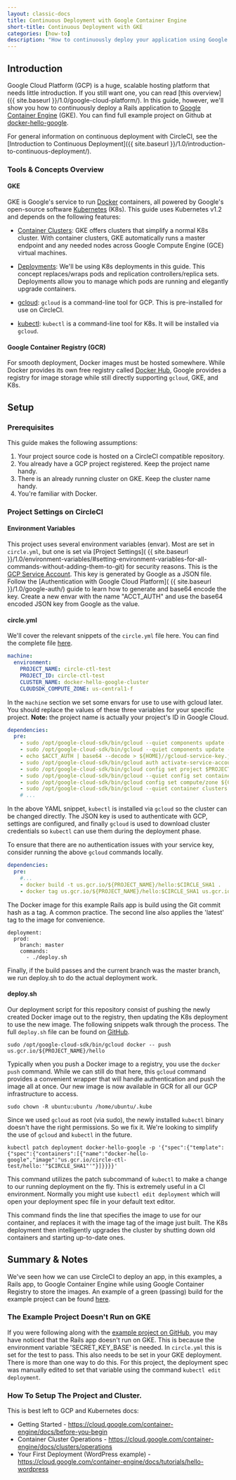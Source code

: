 ```yaml
---
layout: classic-docs
title: Continuous Deployment with Google Container Engine
short-title: Continuous Deployment with GKE
categories: [how-to]
description: "How to continuously deploy your application using Google Container Engine, Google Container Registry, and CircleCI."
---
```


## Introduction
Google Cloud Platform (GCP) is a huge, scalable hosting platform that needs little introduction. If you still want one, you can read [this overview]({{ site.baseurl }}/1.0/google-cloud-platform/). In this guide, however, we'll show you how to continuously deploy a Rails application to [Google Container Engine](https://cloud.google.com/container-engine/) (GKE). You can find full example project on Github at [docker-hello-google](https://github.com/circleci/docker-hello-google).

For general information on continuous deployment with CircleCI, see the [Introduction to Continuous Deployment]({{ site.baseurl }}/1.0/introduction-to-continuous-deployment/).

### Tools & Concepts Overview

#### GKE
GKE is Google's service to run [Docker](https://www.docker.com/) containers, all powered by Google's open-source software [Kubernetes](http://kubernetes.io/) (K8s). This guide uses Kubernetes v1.2 and depends on the following features:

- [Container Clusters](https://cloud.google.com/container-engine/docs/clusters/): GKE offers clusters that simplify a normal K8s cluster. With container clusters, GKE automatically runs a master endpoint and any needed nodes across Google Compute Engine (GCE) virtual machines.

- [Deployments](http://kubernetes.io/docs/user-guide/deployments/): We'll be using K8s deployments in this guide. This concept replaces/wraps pods and replication controllers/replica sets. Deployments allow you to manage which pods are running and elegantly upgrade containers.

- [gcloud](https://cloud.google.com/sdk/gcloud/): `gcloud` is a command-line tool for GCP. This is pre-installed for use on CircleCI.

- [kubectl](http://kubernetes.io/docs/user-guide/kubectl-overview/): `kubectl` is a command-line tool for K8s. It will be installed via `gcloud`.

#### Google Container Registry (GCR)
For smooth deployment, Docker images must be hosted somewhere. While Docker provides its own free registry called [Docker Hub](https://hub.docker.com/), Google provides a registry for image storage while still directly supporting `gcloud`, GKE, and K8s.

## Setup

### Prerequisites
This guide makes the following assumptions:

1. Your project source code is hosted on a CircleCI compatible repository.
2. You already have a GCP project registered. Keep the project name handy.
3. There is an already running cluster on GKE. Keep the cluster name handy.
4. You're familiar with Docker.

### Project Settings on CircleCI

#### Environment Variables
This project uses several environment variables (envar). Most are set in `circle.yml`, but one is set via [Project Settings]( {{ site.baseurl }}/1.0/environment-variables/#setting-environment-variables-for-all-commands-without-adding-them-to-git) for security reasons. This is the
[GCP Service Account](https://cloud.google.com/storage/docs/authentication#service_accounts). This key is generated by Google as a JSON file. Follow the [Authentication with Google Cloud Platform]( {{ site.baseurl }}/1.0/google-auth/) guide to learn how to generate and base64 encode the key. Create a new envar with the name "ACCT_AUTH" and use the base64 encoded JSON key from Google as the value.

#### circle.yml
We'll cover the relevant snippets of the `circle.yml` file here. You can find the complete file [here](https://github.com/circleci/docker-hello-google/blob/master/circle.yml).

```yaml
machine:
  environment:
    PROJECT_NAME: circle-ctl-test
    PROJECT_ID: circle-ctl-test
    CLUSTER_NAME: docker-hello-google-cluster
    CLOUDSDK_COMPUTE_ZONE: us-central1-f
```

In the `machine` section we set some envars for use to use with gcloud later. You should replace the values of these three variables for your specific project. **Note:** the project name is actually your project's ID in Google Cloud.

```yaml
dependencies:
  pre:
    - sudo /opt/google-cloud-sdk/bin/gcloud --quiet components update --version 120.0.0
    - sudo /opt/google-cloud-sdk/bin/gcloud --quiet components update --version 120.0.0 kubectl
    - echo $ACCT_AUTH | base64 --decode > ${HOME}//gcloud-service-key.json
    - sudo /opt/google-cloud-sdk/bin/gcloud auth activate-service-account --key-file ${HOME}/gcloud-service-key.json
    - sudo /opt/google-cloud-sdk/bin/gcloud config set project $PROJECT_ID
    - sudo /opt/google-cloud-sdk/bin/gcloud --quiet config set container/cluster $CLUSTER_NAME
    - sudo /opt/google-cloud-sdk/bin/gcloud config set compute/zone ${CLOUDSDK_COMPUTE_ZONE}
    - sudo /opt/google-cloud-sdk/bin/gcloud --quiet container clusters get-credentials $CLUSTER_NAME
    # ...
```

In the above YAML snippet, `kubectl` is installed via `gcloud` so the cluster can be changed directly. The JSON key is used to authenticate with GCP, settings are configured, and finally `gcloud` is used to download cluster credentials so `kubectl` can use them during the deployment phase.

To ensure that there are no authentication issues with your service key, consider running the above `gcloud` commands locally.

```yaml
dependencies:
  pre:
    #...
    - docker build -t us.gcr.io/${PROJECT_NAME}/hello:$CIRCLE_SHA1 .
    - docker tag us.gcr.io/${PROJECT_NAME}/hello:$CIRCLE_SHA1 us.gcr.io/${PROJECT_NAME}/hello:latest
```

The Docker image for this example Rails app is build using the Git commit hash
as a tag. A common practice. The second line also applies the 'latest' tag to
the image for convenience.

```
deployment:
  prod:
    branch: master
    commands:
      - ./deploy.sh
```

Finally, if the build passes and the current branch was the master branch, we
run deploy.sh to do the actual deployment work.

#### deploy.sh
Our deployment script for this repository consist of pushing the newly created
Docker image out to the registry, then updating the K8s deployment to use the
new image. The following snippets walk through the process. The full
`deploy.sh` file can be found on
[GitHub](https://github.com/circleci/docker-hello-google/blob/master/deploy.sh).

```
sudo /opt/google-cloud-sdk/bin/gcloud docker -- push us.gcr.io/${PROJECT_NAME}/hello
```

Typically when you push a Docker image to a registry, you use the `docker push`
command. While we can still do that here, this `gcloud` command provides a
convenient wrapper that will handle authentication and push the image all at
once. Our new image is now available in GCR for all our GCP infrastructure to
access.

```
sudo chown -R ubuntu:ubuntu /home/ubuntu/.kube
```

Since we used `gcloud` as root (via sudo), the newly installed `kubectl` binary
doesn't have the right permissions. So we fix it. We're looking to simplify
the use of `gcloud` and `kubectl` in the future.

```
kubectl patch deployment docker-hello-google -p '{"spec":{"template":{"spec":{"containers":[{"name":"docker-hello-google","image":"us.gcr.io/circle-ctl-test/hello:'"$CIRCLE_SHA1"'"}]}}}}'

```

This command utilizes the patch subcommand of `kubectl` to make a change to our
running deployment on the fly. This is extremely useful in a CI environment.
Normally you might use `kubectl edit deployment` which will open your
deployment spec file in your default text editor.

This command finds the line that specifies the image to use for our container,
and replaces it with the image tag of the image just built. The K8s deployment
then intelligently upgrades the cluster by shutting down old containers and
starting up-to-date ones.

## Summary & Notes
We've seen how we can use CircleCI to deploy an app, in this examples, a Rails
app, to Google Container Engine while using Google Container Registry to store
the images. An example of a green (passing) build for the example project can
be found [here](https://circleci.com/gh/circleci/docker-hello-google/43).

### The Example Project Doesn't Run on GKE
If you were following along with the
[example project on GitHub](https://github.com/circleci/docker-hello-google),
you may have noticed that the Rails app doesn't run on GKE. This is because the
environment variable 'SECRET_KEY_BASE' is needed. In `circle.yml` this is set
for the test to pass. This also needs to be set in your GKE deployment. There
is more than one way to do this. For this project, the deployment spec was
manually edited to set that variable using the command
`kubectl edit deployment`.

### How To Setup The Project and Cluster.
This is best left to GCP and Kubernetes docs:

* Getting Started - <https://cloud.google.com/container-engine/docs/before-you-begin>
* Container Cluster Operations - <https://cloud.google.com/container-engine/docs/clusters/operations>
* Your First Deployment (WordPress example) - <https://cloud.google.com/container-engine/docs/tutorials/hello-wordpress>
